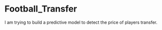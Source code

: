 # Football_Transfer
I am trying to build a predictive model to detect the price of players transfer.
